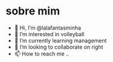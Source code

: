  # sobre  mim
- 👋 Hi, I’m @lalafantasminha
- 👀 I’m interested in volleyball
- 🌱 I’m currently learning management
- 💞️ I’m looking to collaborate on right
- 📫 How to reach me ..

<!---
lalafantasminha/lalafantasminha is a ✨ special ✨ repository because its `README.md` (this file) appears on your GitHub profile.
You can click the Preview link to take a look at your changes.
--->
